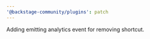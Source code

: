 ```yaml
---
'@backstage-community/plugins': patch
---
```


Adding emitting analytics event for removing shortcut.
